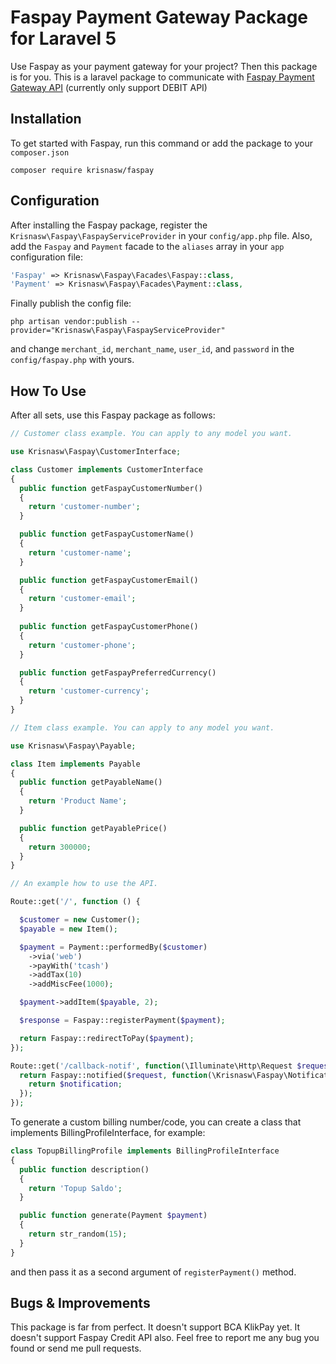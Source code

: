 # Faspay Payment Gateway Package for Laravel 5

Use Faspay as your payment gateway for your project? Then this package is for you.
This is a laravel package to communicate with [Faspay Payment Gateway API](https://mediaindonusa.com)  (currently only support DEBIT API)

## Installation

To get started with Faspay, run this command or add the package to your `composer.json`

    composer require krisnasw/faspay

## Configuration

After installing the Faspay package, register the `Krisnasw\Faspay\FaspayServiceProvider` in your `config/app.php` file.
Also, add the `Faspay` and `Payment` facade to the `aliases` array in your `app` configuration file:
```php
'Faspay' => Krisnasw\Faspay\Facades\Faspay::class,
'Payment' => Krisnasw\Faspay\Facades\Payment::class,
```

Finally publish the config file:

    php artisan vendor:publish --provider="Krisnasw\Faspay\FaspayServiceProvider"

and change `merchant_id`, `merchant_name`, `user_id`, and `password` in the `config/faspay.php` with yours.

## How To Use

After all sets, use this Faspay package as follows:

```php
// Customer class example. You can apply to any model you want.

use Krisnasw\Faspay\CustomerInterface;

class Customer implements CustomerInterface
{
  public function getFaspayCustomerNumber()
  {
    return 'customer-number';
  }

  public function getFaspayCustomerName()
  {
    return 'customer-name';
  }

  public function getFaspayCustomerEmail()
  {
    return 'customer-email';
  }
  
  public function getFaspayCustomerPhone()
  {
    return 'customer-phone';
  }

  public function getFaspayPreferredCurrency()
  {
    return 'customer-currency';
  }
}
```

```php
// Item class example. You can apply to any model you want.

use Krisnasw\Faspay\Payable;

class Item implements Payable
{
  public function getPayableName()
  {
    return 'Product Name';
  }

  public function getPayablePrice()
  {
    return 300000;
  }
}
```

```php
// An example how to use the API.

Route::get('/', function () {

  $customer = new Customer();
  $payable = new Item();

  $payment = Payment::performedBy($customer)
    ->via('web')
    ->payWith('tcash')
    ->addTax(10)
    ->addMiscFee(1000);

  $payment->addItem($payable, 2);

  $response = Faspay::registerPayment($payment);

  return Faspay::redirectToPay($payment);
});

Route::get('/callback-notif', function(\Illuminate\Http\Request $request) {
  return Faspay::notified($request, function(\Krisnasw\Faspay\Notification $notification) {
    return $notification;
  });
});
```

To generate a custom billing number/code, you can create a class that implements BillingProfileInterface, for example:

```php
class TopupBillingProfile implements BillingProfileInterface
{
  public function description()
  {
    return 'Topup Saldo'; 
  }

  public function generate(Payment $payment)
  {
    return str_random(15);
  }
}
```

and then pass it as a second argument of `registerPayment()` method.

## Bugs & Improvements

This package is far from perfect.
It doesn't support BCA KlikPay yet.
It doesn't support Faspay Credit API also.
Feel free to report me any bug you found or send me pull requests.